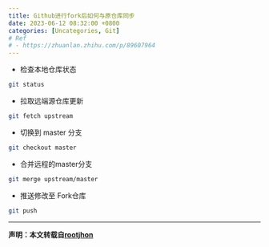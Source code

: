 ```yaml
---
title: Github进行fork后如何与原仓库同步
date: 2023-06-12 08:32:00 +0800
categories: [Uncategories, Git]
# Ref
# - https://zhuanlan.zhihu.com/p/89607964
---
```




- 检查本地仓库状态

``` bash
git status
```

- 拉取远端源仓库更新

``` bash
git fetch upstream
```

- 切换到 master 分支

``` bash
git checkout master
```

- 合并远程的master分支

``` bash
git merge upstream/master
```

- 推送修改至 Fork仓库

``` bash
git push
```

---
**声明：本文转载自[rootjhon](https://github.com/Rootjhon/rootjhon.github.io)**

